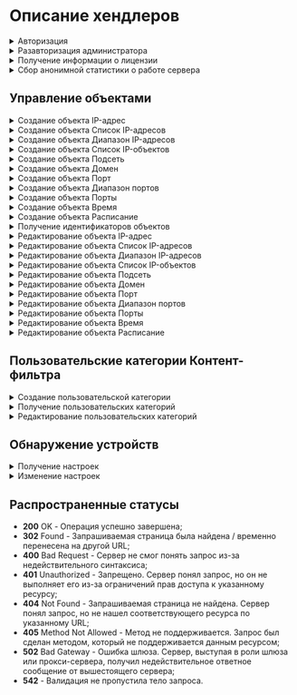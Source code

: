 # Описание хендлеров

<details>
<summary>Авторизация</summary>

```
POST /web/auth/login
```

**Json-тело запроса:**

```json5
{
    "login": "string",
    "password": "string",
    "rest_path": "string"
}
```

* `login` - логин, каталог администратора указывается после `@`. Примеры:
    * `admin` - локальный админ, без `@`;
    * `admin@ad_domain.ru` - AD/ALD администратор;
    * `admin@radius` - для RADIUS-администраторов `@radius`.
* `password` - пароль;
* `rest_path` - префикс URL, на который выставлять cookie. Например, `/` или `/rest`.

**Ответ на успешный запрос:** 200 ОК

После успешной авторизации сервер Ideco NGFW передает в заголовках куки. Пример значений:

```
set-cookie: insecure-ideco-session=02428c1c-fcd5-42ef-a533-5353da743806
set-cookie: __Secure-ideco-3ea57fca-65cb-439b-b764-d7337530f102=df164532-b916-4cda-a19b-9422c2897663:1663839003
```

Эти куки нужно передавать при каждом запросе после авторизации в заголовке запроса Cookie.

</details>

<details>
<summary>Разавторизация администратора</summary>

```
DELETE /web/auth/login
```

**Ответ на успешный запрос:** 200 ОК

После успешной разавторизации сервер Ideco NGFW передает в заголовках куки. Пример значений:

```
set-cookie: insecure-ideco-session=""; expires=Thu, 01 Jan 1970 00:00:00 GMT; Max-Age=0; Path=/
set-cookie: __Secure-ideco-b7e3fb6f-7189-4f87-a4aa-1bdc02e18b34=""; HttpOnly; Max-Age=0; Path=/; SameSite=Strict; Secure
```

</details>

<details>
<summary>Получение информации о лицензии</summary>

```
GET /license
```

**Пример ответа на успешный запрос:**

```json5
{
    "modules": {
        "active_directory": {
            "available": true,
            "expiration_date": 1713084779.0
        },
        "kaspersky_av_for_web": {
            "available": true,
            "expiration_date": 1713084779.0
        },
        "kaspersky_av_for_mail": {
            "available": true,
            "expiration_date": 1713084779.0
        },
        "application_control": {
            "available": true,
            "expiration_date": 1713084779.0
        },
        "suricata": {
            "available": true,
            "expiration_date": 1713084779.0
        },
        "advanced_content_filter": {
            "available": true,
            "expiration_date": 1713084779.0
        },
        "standard_content_filter": {
            "available": false,
            "expiration_date": 0
        },
        "ips_advanced_rules": {
            "available": true,
            "expiration_date": 1713084779.0
        },
        "icsd": {
            "available": true,
            "max_users_count": 10000
        }
    },
    "general": {
        "available": true,
        "reason": "",
        "not_upgrade_after": 1713084779.0,
        "tech_support_end": 1713084779.0,
        "start_date": 1709628779.7338443,
        "expiration_date": 1713084779.0
    },
    "license_type": "enterprise-demo",
    "license_id": "UTM-1098592203",
    "server_name": "UTM",
    "last_update_time": 1709628781.5150864,
    "company_id": "Ideco",
    "server_id": "CI-GYYWDwzjGBZ8by3drEAwdYMLIVWTa9RD-AsMGk63h",
    "registered": true,
    "unreliable": false,
    "has_connection": true,
    "license_server": "https://my.ideco.ru"
}
```

**Если лицензия для данного сервера отсутствует:**

```json5
{
    "registered": false,
    "has_connection": true,
    "license_server": "https://my.ideco.ru"
}
```

</details>

<details>
<summary>Сбор анонимной статистики о работе сервера</summary>

### Получение текущих настроек:

```
GET /gather_stat
```

**Ответ на успешный запрос:**

```json5
{
    "enabled": "boolean"
}
```

* `enabled` - если `true`, то сбор анонимной статистики о работе сервера включен, `false` - выключен.

### Изменение настроек

```
PUT /gather_stat
```

**Json-тело запроса**

```json5
{
    "enabled": "boolean"
}
```

**Ответ на успешный запрос:** 200 ОК

</details>

## Управление объектами

<details>

<summary>Создание объекта IP-адрес</summary>

```
POST /aliases/ip_addresses
```

**Json-тело запроса:**

```json5
{
    "comment": "string",    
    "title": "string",
    "value": "string"
}
```

* `title` - заголовок, максимальная длина - 42 символа;
* `comment` - комментарий, может быть пустым, максимальная длина - 255 символов;
* `value` - IP-адрес.

**Ответ на успешный запрос:** 

```json5
{
    "id": "string"
}
```

* `id` - идентификатор объекта IP-адрес.

</details>

<details>

<summary>Создание объекта Cписок IP-адресов</summary>

```
POST /aliases/ip_address_lists
```

**Json-тело запроса:**

```json5
{
    "title": "string",
    "comment": "string",
    "values": [ "string" ]
}
```

* `title` - заголовок, максимальная длина - 42 символа;
* `comment` - комментарий, может быть пустым, максимальная длина - 255 символов;
* `values` - список IP-адресов.

**Ответ на успешный запрос:**

```json5
{
    "id": "string"
}
```

* `id` - идентификатор объекта Список IP-адресов.

</details>

<details>

<summary>Создание объекта Диапазон IP-адресов</summary>

```
POST /aliases/ip_ranges
```

**Json-тело запроса:**

```json5
{
    "title": "string",
    "comment": "string",
    "start": "string",
    "end": "string"
}
```

* `title` - заголовок, максимальная длина - 42 символа;
* `comment` - комментарий, может быть пустым, максимальная длина - 255 символов;
* `start` - первый IP-адрес диапазона;
* `end` - последний IP-адрес диапазона.

**Ответ на успешный запрос:** 

```json5
{
    "id": "string"
}
```

* `id` - идентификатор объекта Диапазон IP-адресов.

</details>

<details>

<summary>Создание объекта Список IP-объектов</summary>

```
POST /aliases/lists/addresses
```

**Json-тело запроса:**

```json5
{
    "title": "string",
    "comment": "string",
    "values": [ "string" ]
}
```

* `title` - заголовок, максимальная длина - 42 символа;
* `comment` - комментарий, может быть пустым, максимальная длина - 255 символов;
* `values` - идентификаторы IP-объектов через запятую.

**Ответ на успешный запрос:** 

```json5
{
    "id": "string"
}
```

* `id` - идентификатор объекта Список IP-объектов.

</details>

<details>
<summary>Создание объекта Подсеть</summary>

```
POST /aliases/networks
```

**Json-тело запроса:**

```json5
{
    "title": "string",
    "comment": "string",
    "value": "string"
}
```

* `title` - заголовок, максимальная длина - 42 символа;
* `comment` - комментарий, может быть пустым, максимальная длина - 255 символов;
* `value` - адрес подсети в формате `192.168.0.0/24` либо `192.168.0.0/255.255.255.0`.

**Ответ на успешный запрос:**

```json5
{
    "id": "string"
}
```

* `id` - идентификатор объекта Подсеть.

</details>

<details>
<summary>Создание объекта Домен</summary>

```
POST /aliases/domains
```

**Json-тело запроса:**

```json5
{
    "title": "string",
    "comment": "string",
    "value": "string"
}
```

* `title` - заголовок, максимальная длина - 42 символа;
* `comment` - комментарий, может быть пустым, максимальная длина - 255 символов;
* `value` - домен.

**Ответ на успешный запрос:**

```json5
{
    "id": "string"
}
```

* `id` - идентификатор объекта Домен.

</details>

<details>

<summary>Создание объекта Порт</summary>

```
POST /aliases/ports
```

**Json-тело запроса:**

```json5
{
    "title": "string",
    "comment": "string",
    "value": "integer"
}
```

* `title` - заголовок, максимальная длина - 42 символа;
* `comment` - комментарий, может быть пустым, максимальная длина - 255 символов;
* `value` - номер порта.

**Ответ на успешный запрос:** 

```json5
{
    "id": "string"
}
```

* `id` - идентификатор объекта Порт.

</details>

<details>

<summary>Создание объекта Диапазон портов</summary>

```
POST /aliases/port_ranges
```

**Json-тело запроса:**

```json5
{
    "title": "string",
    "comment": "string",
    "start": "integer",
    "end": "integer"
}
```

* `title` - заголовок, максимальная длина - 42 символа;
* `comment` - комментарий, может быть пустым, максимальная длина - 255 символов;
* `start` - первый порт диапазона;
* `end` - последний порт диапазона.

**Ответ на успешный запрос:** 

```json5
{
    "id": "string"
}
```

* `id` - идентификатор объекта Диапазон портов.

</details>

<details>

<summary>Создание объекта Порты</summary>

```
POST /aliases/lists/ports
```

**Json-тело запроса:**

```json5
{
    "title": "string",
    "comment": "string",
    "values": [ "string" ]
}
```

* `title` - заголовок, максимальная длина - 42 символа;
* `comment` - комментарий, может быть пустым, максимальная длина - 255 символов;
* `values` - список портов.

**Ответ на успешный запрос:** 

```json5
{
    "id": "string"
}
```

* `id` - идентификатор объекта Порты.

</details>

<details>

<summary>Создание объекта Время</summary>

```
POST /aliases/time_ranges
```

**Json-тело запроса:**

```json5
{
    "title": "string",
    "comment": "string",
    "weekdays": [ "integer" ],
    "start": "string",
    "end": "string"
}
```

* `title` - заголовок, максимальная длина - 42 символа;
* `comment` - комментарий, может быть пустым, максимальная длина - 255 символов;
* `weekdays` - список дней недели, где 1-пн, 2-вт, ... 7-вс;
* `start` - начало временного отрезка в формате `ЧЧ:ММ`;
* `end` - конец временного отрезка в формате `ЧЧ:ММ`.

**Ответ на успешный запрос:** 

```json5
{
    "id": "string"
}
```

* `id` - идентификатор объекта Время.

</details>

<details>

<summary>Создание объекта Расписание</summary>

```
POST /aliases/lists/times
```

**Json-тело запроса:**

```json5
{
    "title": "string",
    "comment": "string",
    "values": [ "string" ]
}
```

* `title` - заголовок, максимальная длина - 42 символа;
* `comment` - комментарий, может быть пустым, максимальная длина - 255 символов;
* `values` - список идентификаторов объектов Время.

**Ответ на успешный запрос:** 

```json5
{
    "id": "string"
}
```

* `id` - идентификатор объекта Расписание.

</details>

<details>

<summary>Получение идентификаторов объектов</summary>

```
GET /aliases
```

**Ответ на успешный запрос:**

```json5
[
    {
        "comment": "string",
        "title": "string",
        "type": "string",
        "values": [
            "string" | "integer",
            "string" | "integer",
        ],
        "id": "type.id.1"
    }, 
{
        "comment": "string",
        "title": "string",
        "type": "string",
        "value": "string" | "integer",
        "id": "type.id.1"
    },
    ...
] 
```

В качестве ответа будет возвращен список всех объектов, существующих в NGFW:

* `protocol.ah` - протокол AH;
* `protocol.esp` - протокол ESP;
* `protocol.gre` - протокол GRE;
* `protocol.icmp` - протокол ICMP;
* `protocol.tcp` - протокол TCP;
* `protocol.udp` - протокол UDP;
* `quota.exceeded`- IP-адреса пользователей, которые превысили квоту;
* `any` - допускается любое значение в этом поле;
* `interface.external_any` - все внешние интерфейсы (равно таблице *Подключение к провайдеру* в веб-интерфейсе и включает в себя подключения к провайдеру по Ethernet/VPN);
* `interface.external_eth` - внешние Ethernet-интерфейсы;
* `interface.external_vpn` - внешние VPN-интерфейсы;
* `interface.ipsec_any` - все IPsec-интерфейсы;
* `interface.local_any` - все локальные интерфейсы;
* `interface.utm_outgoing` - исходящий трафик устройства;
* `interface.vpn_traffic` - клиентский VPN трафик;
* `group.id.` - идентификатор группы пользователей;
* `interface.id.` - идентификатор конкретного интерфейса;
* `security_group.guid.` - идентификатор группы безопасности AD;
* `user.id.` - идентификатор пользователя;
* `domain.id.` - идентификатор домена;
* `ip.id.` - идентификатор IP-адреса;
* `iplist.` - идентификатор объекта *GeoIP (Страна)*;
* `list_of_iplists.id.` - идентификатор объекта *Список стран*;
* `ip_range.id.` - идентификатор объекта *Диапазон IP-адресов*;
* `ip_address_list.id.` - идентификатор объекта *Список IP-адресов*;
* `address_list.id.` - идентификатор объекта *Список IP-объектов*;
* `port_list.id.` - идентификатор объекта *Список портов*;
* `time_list.id.` - идентификатор объекта *Расписание*;
* `subnet.id.` - идентификатор объекта *Подсеть*;
* `port_range.id.` - идентификатор объекта *Диапазон портов*;
* `port.id.` - идентификатор объекта *Порт*;
* `time_range.id.` - идентификатор объекта *Время*;
* `zero_subnet` - сеть `0.0.0.0/0`.

</details>

<details>

<summary>Редактирование объекта IP-адрес</summary>

```
PUT /aliases/ip_addresses/<id объекта>
```

**Json-тело запроса:**

```json5
{
    "title": "string",
    "comment": "string",
    "value": "string"
}
```

* `title` - заголовок, максимальная длина - 42 символа;
* `comment` - комментарий, может быть пустым, максимальная длина - 255 символов;
* `value` - IP-адрес.

**Ответ на успешный запрос:** 200 ОК

</details>

<details>

<summary>Редактирование объекта Список IP-адресов</summary>

```
PUT /aliases/ip_address_lists/<id объекта>
```

**Json-тело запроса:**

```json5
{
    "title": "string",
    "comment": "string",
    "values": [ "string" ]
}
```

* `title` - заголовок, максимальная длина - 42 символа;
* `comment` - комментарий, может быть пустым, максимальная длина - 255 символов;
* `values` - список IP-адресов.

**Ответ на успешный запрос:** 200 ОК

</details>

<details>

<summary>Редактирование объекта Диапазон IP-адресов</summary>

```
PUT /aliases/ip_ranges/<id объекта>
```

**Json-тело запроса:**

```json5
{
    "title": "string",
    "comment": "string",
    "start": "string",
    "end": "string"
}
```

* `title` - заголовок, максимальная длина - 42 символа;
* `comment` - комментарий, может быть пустым, максимальная длина - 255 символов;
* `start` - первый IP-адрес диапазона;
* `end` - последний IP-адрес диапазона.

**Ответ на успешный запрос:** 200 ОК

</details>

<details>

<summary>Редактирование объекта Список IP-объектов</summary>

```
PUT /aliases/lists/addresses/<id объекта>
```

**Json-тело запроса:**

```json5
{
    "title": "string",
    "comment": "string",
    "values": [ "string" ]
}
```

* `title` - заголовок, максимальная длина - 42 символа;
* `comment` - комментарий, может быть пустым, максимальная длина - 255 символов;
* `values` - идентификаторы IP-объектов через запятую.

**Ответ на успешный запрос:** 200 ОК

</details>


<details>

<summary>Редактирование объекта Подсеть</summary>

```
PUT /aliases/networks/<id объекта>
```

**Json-тело запроса:**

```json5
{
    "title": "string",
    "comment": "string",
    "value": "string"
}
```

* `title` - заголовок, максимальная длина - 42 символа;
* `comment` - комментарий, может быть пустым, максимальная длина - 255 символов;
* `value` - адрес подсети в формате `192.168.0.0/24` либо `192.168.0.0/255.255.255.0`.

**Ответ на успешный запрос:** 200 ОК

</details>

<details>

<summary>Редактирование объекта Домен</summary>

```
PUT /aliases/domains/<id объекта>
```

**Json-тело запроса:**

```json5
{
    "title": "string",
    "comment": "string",
    "value": "string"
}
```

* `title` - заголовок, максимальная длина - 42 символа;
* `comment` - комментарий, может быть пустым, максимальная длина - 255 символов;
* `value` - домен.

**Ответ на успешный запрос:** 200 ОК

</details>

<details>

<summary>Редактирование объекта Порт</summary>

```
PUT /aliases/ports/<id объекта>
```

**Json-тело запроса:**

```json5
{
    "title": "string",
    "comment": "string",
    "value": "integer"
}
```

* `title` - заголовок, максимальная длина - 42 символа;
* `comment` - комментарий, может быть пустым, максимальная длина - 255 символов;
* `value` - номер порта.

**Ответ на успешный запрос:** 200 ОК

</details>

<details>

<summary>Редактирование объекта Диапазон портов</summary>

```
PUT /aliases/port_ranges/<id объекта>
```

**Json-тело запроса:**

```json5
{
    "title": "string",
    "comment": "string",
    "start": "integer",
    "end": "integer"
}
```

* `title` - заголовок, максимальная длина - 42 символа;
* `comment` - комментарий, может быть пустым, максимальная длина - 255 символов;
* `start` - первый порт диапазона;
* `end` - последний порт диапазона.

**Ответ на успешный запрос:** 200 ОК

</details>

<details>

<summary>Редактирование объекта Порты</summary>

```
PUT /aliases/lists/ports/<id объекта>
```

**Json-тело запроса:**

```json5
{
    "title": "string",
    "comment": "string",
    "values": [ "string" ]
}
```

* `title` - заголовок, максимальная длина - 42 символа;
* `comment` - комментарий, может быть пустым, максимальная длина - 255 символов;
* `values` - список портов.

**Ответ на успешный запрос:** 200 ОК

</details>

<details>

<summary>Редактирование объекта Время</summary>

```
PUT /aliases/time_ranges/<id объекта>
```

**Json-тело запроса:**

```json5
{
    "title": "string",
    "comment": "string",
    "weekdays": [ "integer" ],
    "start": "string",
    "end": "string",
    "period": { "first": "integer", "last": "integer" } | "null"
}
```

* `title` - заголовок, максимальная длина - 42 символа;
* `comment` - комментарий, может быть пустым, максимальная длина - 255 символов;
* `weekdays` - список дней недели, где 1-пн, 2-вт, ... 7-вс;
* `start` - начало временного отрезка в формате `ЧЧ:ММ`;
* `end` - конец временного отрезка в формате `ЧЧ:ММ`;
* `period` - срок действия. Может быть `null`, если бессрочно.

**Ответ на успешный запрос:** 200 ОК

</details>

<details>

<summary>Редактирование объекта Расписание</summary>

```
PUT /aliases/lists/times/<id объекта>
```

**Json-тело запроса:**

```json5
{
    "title": "string",
    "comment": "string",
    "values": [ "string" ]
}
```

* `title` - заголовок, максимальная длина - 42 символа;
* `comment` - комментарий, может быть пустым, максимальная длина - 255 символов;
* `values` - список идентификаторов объектов Время.

**Ответ на успешный запрос:** 200 ОК

</details>

## Пользовательские категории Контент-фильтра

<details>

<summary>Создание пользовательской категории</summary>

```
POST /content-filter/users_categories
```

**Json-тело запроса:**

```json5
{
    "name": "string",
    "comment": "string",
    "urls": [ "string" ]
}
```

* `name` - название пользовательской категории;
* `comment` - комментарий, может быть пустым, максимальная длина - 255 символов;
* `urls` - список адресов. Полный путь до страницы или только доменное имя, любое количество любых символов.

**Ответ на успешный запрос:** 

```json5
{
    "id": "string"
}
```

* `id` - идентификатор пользовательской категории.

</details>

<details>

<summary>Получение пользовательских категорий</summary>

```
GET /content-filter/users_categories
```

**Json-ответ на запрос:**

```json5
[
    {
        "id": "string",
        "name": "string",
        "comment": "string",
        "urls": [ "string" ] 
    },
    ...
]
```

* `id` - номер категории в формате `users.id.1`;
* `name` - название категории, не пустая строка;
* `comment` - комментарий, может быть пустым, максимальная длина - 255 символов;
* `urls` - список адресов. Полный путь до страницы или только доменное имя, любое количество любых символов.

</details>

<details>

<summary>Редактирование пользовательских категорий</summary>

```
PUT /content-filter/users_categories/<id категории>
```

**Json-тело запроса:**

```json5
{
    "name": "string",
    "comment": "string",
    "urls": [ "string" ]
}
```

* `name` - название категории, не пустая строка;
* `comment` - комментарий, может быть пустым, максимальная длина - 255 символов;
* `urls` - список адресов. Полный путь до страницы или только доменное имя, любое количество любых символов.

**Ответ на успешный запрос:**

```json5
{
    "id": "string",
    "name": "string",
    "description": "string",
    "urls": [ "string" ]
}
```

* `id` - идентификатор пользовательской категории;
* `description` - описание пользовательской категории.

</details>

## Обнаружение устройств

<details>
<summary>Получение настроек</summary>

```
GET /netscan_backend
```

**Ответ на успешный запрос:**

```json5
{
   "enabled": "boolean",
   "group_id": "integer",
   "networks": [ "string" ]
}
```

* `enabled` - статус: `true` - включен, `false` - выключен;
* `group_id` - идентификатор группы, в которую будут добавлены обнаруженные устройства;
* `networks` - список локальных сетей, устройства из которых будут автоматически добавлены и авторизованы на Ideco NGFW.

</details>

<details>
<summary>Изменение настроек</summary>

```
PUT /netscan_backend
```

**Json-тело запроса:**

```json5
{
   "enabled": "boolean",
   "group_id": "integer",
   "networks": [ "string" ]
}
```

* `enabled` - статус: `true` - включен, `false` - выключен;
* `group_id` - идентификатор группы, в которую будут добавлены обнаруженные устройства;
* `networks` - список локальных сетей, устройства из которых будут автоматически добавлены и авторизованы на Ideco NGFW.

**Ответ на успешный запрос:** 200 OK

</details>

## Распространенные статусы

* **200** OK - Операция успешно завершена;
* **302** Found - Запрашиваемая страница была найдена / временно перенесена на другой URL;
* **400** Bad Request - Сервер не смог понять запрос из-за недействительного синтаксиса;
* **401** Unauthorized - Запрещено. Сервер понял запрос, но он не выполняет его из-за ограничений прав доступа к указанному ресурсу;
* **404** Not Found - Запрашиваемая страница не найдена. Сервер понял запрос, но не нашел соответствующего ресурса по указанному URL;
* **405** Method Not Allowed - Метод не поддерживается. Запрос был сделан методом, который не поддерживается данным ресурсом;
* **502** Bad Gateway - Ошибка шлюза. Сервер, выступая в роли шлюза или прокси-сервера, получил недействительное ответное сообщение от вышестоящего сервера;
* **542** - Валидация не пропустила тело запроса.